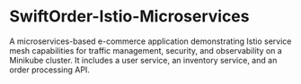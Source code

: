 # SwiftOrder-Istio-Microservices
A microservices-based e-commerce application demonstrating Istio service mesh capabilities for traffic management, security, and observability on a Minikube cluster. It includes a user service, an inventory service, and an order processing API.
